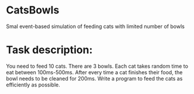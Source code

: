 # CatsBowls
Smal event-based simulation of feeding cats with limited number of bowls

# Task description:

You need to feed 10 cats. There are 3 bowls.
Each cat takes random time to eat between 100ms-500ms.
After every time a cat finishes their food, the bowl needs to be cleaned for 200ms.
Write a program to feed the cats as efficiently as possible.